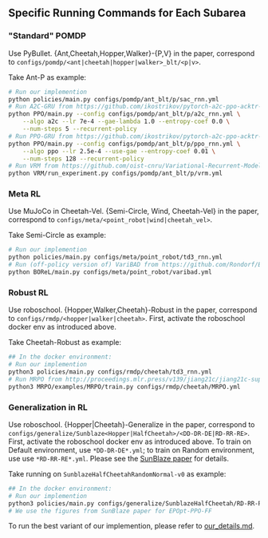 ## Specific Running Commands for Each Subarea

### "Standard" POMDP
Use PyBullet. {Ant,Cheetah,Hopper,Walker}-{P,V} in the paper, correspond to `configs/pomdp/<ant|cheetah|hopper|walker>_blt/<p|v>`. 

Take Ant-P as example:
```bash
# Run our implemention
python policies/main.py configs/pomdp/ant_blt/p/sac_rnn.yml
# Run A2C-GRU from https://github.com/ikostrikov/pytorch-a2c-ppo-acktr-gail
python PPO/main.py --config configs/pomdp/ant_blt/p/a2c_rnn.yml \
    --algo a2c --lr 7e-4 --gae-lambda 1.0 --entropy-coef 0.0 \
    --num-steps 5 --recurrent-policy
# Run PPO-GRU from https://github.com/ikostrikov/pytorch-a2c-ppo-acktr-gail
python PPO/main.py --config configs/pomdp/ant_blt/p/ppo_rnn.yml \
    --algo ppo --lr 2.5e-4 --use-gae --entropy-coef 0.01 \
    --num-steps 128 --recurrent-policy
# Run VRM from https://github.com/oist-cnru/Variational-Recurrent-Models
python VRM/run_experiment.py configs/pomdp/ant_blt/p/vrm.yml
``` 

### Meta RL 
Use MuJoCo in Cheetah-Vel. {Semi-Circle, Wind, Cheetah-Vel} in the paper, correspond to `configs/meta/<point_robot|wind|cheetah_vel>`. 

Take Semi-Circle as example:
```bash
# Run our implemention
python policies/main.py configs/meta/point_robot/td3_rnn.yml
# Run (off-policy version of) VariBAD from https://github.com/Rondorf/BOReL
python BOReL/main.py configs/meta/point_robot/varibad.yml
```

### Robust RL
Use roboschool. {Hopper,Walker,Cheetah}-Robust in the paper, correspond to `configs/rmdp/<hopper|walker|cheetah>`. First, activate the roboschool docker env as introduced above. 

Take Cheetah-Robust as example:
```bash
## In the docker environment:
# Run our implemention
python3 policies/main.py configs/rmdp/cheetah/td3_rnn.yml
# Run MRPO from http://proceedings.mlr.press/v139/jiang21c/jiang21c-supp.zip
python3 MRPO/examples/MRPO/train.py configs/rmdp/cheetah/MRPO.yml
```

### Generalization in RL
Use roboschool. {Hopper|Cheetah}-Generalize in the paper, correspond to `configs/generalize/Sunblaze<Hopper|HalfCheetah>/<DD-DR-DE|RD-RR-RE>`. 
First, activate the roboschool docker env as introduced above. To train on Default environment, use `*DD-DR-DE*.yml`; to train on Random environment, use use `*RD-RR-RE*.yml`. Please see the [SunBlaze paper](https://arxiv.org/abs/1810.12282) for details. 

Take running on `SunblazeHalfCheetahRandomNormal-v0` as example:
```bash
## In the docker environment:
# Run our implemention
python3 policies/main.py configs/generalize/SunblazeHalfCheetah/RD-RR-REtd3_rnn.yml
# We use the figures from SunBlaze paper for EPOpt-PPO-FF
```

To run the best variant of our implemention, please refer to [our_details.md](our_details.md). 
